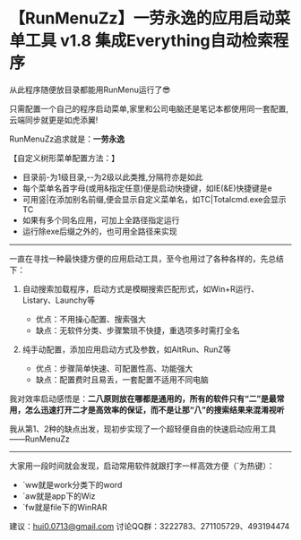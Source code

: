 # 【RunMenuZz】一劳永逸的应用启动菜单工具 v1.8 集成Everything自动检索程序

从此程序随便放目录都能用RunMenu运行了😎

只需配置一个自己的程序启动菜单,家里和公司电脑还是笔记本都使用同一套配置,云端同步就更是如虎添翼!

RunMenuZz追求就是：**一劳永逸**

【自定义树形菜单配置方法：】
* 目录前-为1级目录,--为2级以此类推,分隔符亦是如此
* 每个菜单名首字母(或用&指定任意)便是启动快捷键，如IE(&E)快捷键是e
* 可用竖|在添加别名前缀,便会显示自定义菜单名，如TC|Totalcmd.exe会显示TC
* 如果有多个同名应用，可加上全路径指定运行
* 运行除exe后缀之外的，也可用全路径来实现

---

一直在寻找一种最快捷方便的应用启动工具，至今也用过了各种各样的，先总结下：

1. 自动搜索加载程序，启动方式是模糊搜索匹配形式，如Win+R运行、Listary、Launchy等
    - 优点：不用操心配置、搜索强大
    - 缺点：无软件分类、步骤繁琐不快捷，重选项多时需打全名

2. 纯手动配置，添加应用启动方式及参数，如AltRun、RunZ等
    - 优点：步骤简单快速、可配置性高、功能强大
    - 缺点：配置费时且易丢，一套配置不适用不同电脑

我对效率启动感悟是：**二八原则放在哪都是通用的，所有的软件只有“二”是最常用，怎么迅速打开二才是高效率的保证，而不是让那“八”的搜索结果来混淆视听**

我从第1、2种的缺点出发，现初步实现了一个超轻便自由的快速启动应用工具——RunMenuZz

---

大家用一段时间就会发现，启动常用软件就跟打字一样高效方便（\`为热键）：

- \`ww就是work分类下的word
- \`aw就是app下的Wiz
- \`fw就是file下的WinRAR

建议：hui0.0713@gmail.com 讨论QQ群：3222783、271105729、493194474
